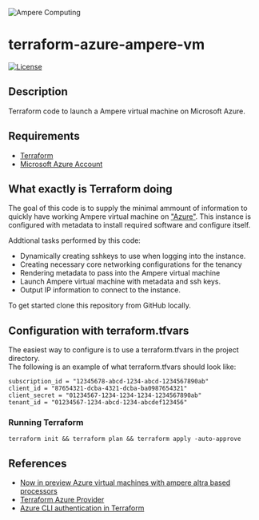 ![Ampere Computing](https://avatars2.githubusercontent.com/u/34519842?s=400&u=1d29afaac44f477cbb0226139ec83f73faefe154&v=4)

# terraform-azure-ampere-vm

[![License](https://img.shields.io/badge/License-Apache%202.0-blue.svg)](https://opensource.org/licenses/Apache-2.0)

## Description

Terraform code to launch a Ampere virtual machine on Microsoft Azure.

## Requirements

 * [Terraform](https://www.terraform.io/downloads.html)
 * [Microsoft Azure Account](https://azure.microsoft.com/en-us/)

## What exactly is Terraform doing

The goal of this code is to supply the minimal ammount of information to quickly have working Ampere virtual machine on ["Azure"](https://azure.microsoft.com/en-us/).
This instance is configured with metadata to install required software and configure itself.

Addtional tasks performed by this code:

* Dynamically creating sshkeys to use when logging into the instance.
* Creating necessary core networking configurations for the tenancy
* Rendering metadata to pass into the Ampere virtual machine
* Launch Ampere virtual machine with metadata and ssh keys.
* Output IP information to connect to the instance.

To get started clone this repository from GitHub locally.

## Configuration with terraform.tfvars

The easiest way to configure is to use a terraform.tfvars in the project directory.  
The following is an example of what terraform.tfvars should look like:

```
subscription_id = "12345678-abcd-1234-abcd-1234567890ab"
client_id = "87654321-dcba-4321-dcba-ba0987654321"
client_secret = "01234567-1234-1234-1234-1234567890ab"
tenant_id = "01234567-1234-abcd-1234-abcdef123456"
```

### Running Terraform

```
terraform init && terraform plan && terraform apply -auto-approve
```

## References

* [Now in preview Azure virtual machines with ampere altra based processors](https://azure.microsoft.com/en-us/blog/now-in-preview-azure-virtual-machines-with-ampere-altra-armbased-processors)
* [Terraform Azure Provider](https://registry.terraform.io/providers/hashicorp/azurerm/latest/docs)
* [Azure CLI authentication in Terraform](https://registry.terraform.io/providers/hashicorp/azurerm/latest/docs/guides/azure_cli)
